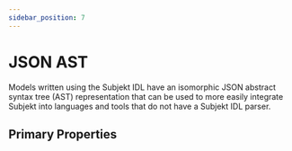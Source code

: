 ```yaml
---
sidebar_position: 7
---
```


# JSON AST

Models written using the Subjekt IDL have an isomorphic JSON abstract syntax tree (AST) representation that can be used to more easily integrate Subjekt into languages and tools that do not have a Subjekt IDL parser.

## Primary Properties

